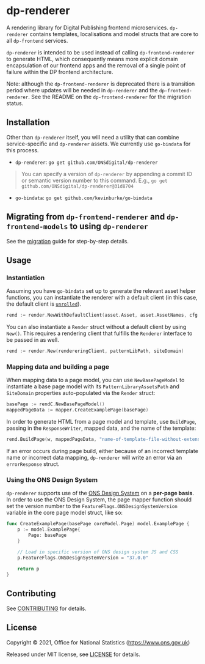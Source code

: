 # dp-renderer

A rendering library for Digital Publishing frontend microservices. `dp-renderer` contains templates, localisations and model structs that are core to all `dp-frontend` services.

`dp-renderer` is intended to be used instead of calling `dp-frontend-renderer` to generate HTML, which consequently means more explicit domain encapsulation of our frontend apps and the removal of a single point of failure within the DP frontend architecture.

Note: although the `dp-frontend-renderer` is deprecated there is a transition period where updates will be needed in `dp-renderer` and the `dp-frontend-renderer`. See the README on the `dp-frontend-renderer` for the migration status.

## Installation

Other than `dp-renderer` itself, you will need a utility that can combine service-specific and `dp-renderer` assets. We currently use `go-bindata` for this process.

- `dp-renderer`: `go get github.com/ONSdigital/dp-renderer`

> You can specify a version of `dp-renderer` by appending a commit ID or semantic version number to this command. E.g., `go get github.com/ONSdigital/dp-renderer@31d8704`

- `go-bindata`: `go get github.com/kevinburke/go-bindata`

## Migrating from `dp-frontend-renderer` and `dp-frontend-models` to using `dp-renderer`

See the [migration](/migration.md) guide for step-by-step details.

## Usage

### Instantiation

Assuming you have `go-bindata` set up to generate the relevant asset helper functions, you can instantiate the renderer with a default client (in this case, the default client is [`unrolled`](https://github.com/unrolled/render)).

```go
rend := render.NewWithDefaultClient(asset.Asset, asset.AssetNames, cfg.PatternLibraryAssetsPath, cfg.SiteDomain)
```

You can also instantiate a `Render` struct without a default client by using `New()`. This requires a rendering client that fulfills the `Renderer` interface to be passed in as well.

```go
rend := render.New(rendereringClient, patternLibPath, siteDomain)
```

### Mapping data and building a page

When mapping data to a page model, you can use `NewBasePageModel` to instantiate a base page model with its `PatternLibraryAssetsPath` and `SiteDomain` properties auto-populated via the `Render` struct:

```go
basePage := rendC.NewBasePageModel()
mappedPageData := mapper.CreateExamplePage(basePage)
```

In order to generate HTML from a page model and template, use `BuildPage`, passing in the `ResponseWriter`, mapped data, and the name of the template:

```go
rend.BuildPage(w, mappedPageData, "name-of-template-file-without-extension")
```

If an error occurs during page build, either because of an incorrect template name or incorrect data mapping, `dp-renderer` will write an error via an `errorResponse` struct.

### Using the ONS Design System

`dp-renderer` supports use of the [ONS Design System](https://ons-design-system.netlify.app/) on a **per-page basis**. In order to use the ONS Design System, the page mapper function should set the version number to the `FeatureFlags.ONSDesignSystemVersion` variable in the core page model struct, like so:

```go
func CreateExamplePage(basePage coreModel.Page) model.ExamplePage {
    p := model.ExamplePage{
        Page: basePage
    }

    // Load in specific version of ONS design system JS and CSS
    p.FeatureFlags.ONSDesignSystemVersion = "37.0.0"
    
    return p
}
```

## Contributing

See [CONTRIBUTING](CONTRIBUTING.md) for details.

## License

Copyright © 2021, Office for National Statistics (<https://www.ons.gov.uk>)

Released under MIT license, see [LICENSE](LICENSE.md) for details.
